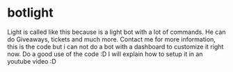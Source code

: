 # botlight
Light is called like this because is a light bot with a lot of commands. He can do Giveaways, tickets and much more. Contact me for more information, this is the code but i can not do a bot with a dashboard to customize it right now. Do a good use of the code :D
I will explain how to setup it in an youtube video :D
